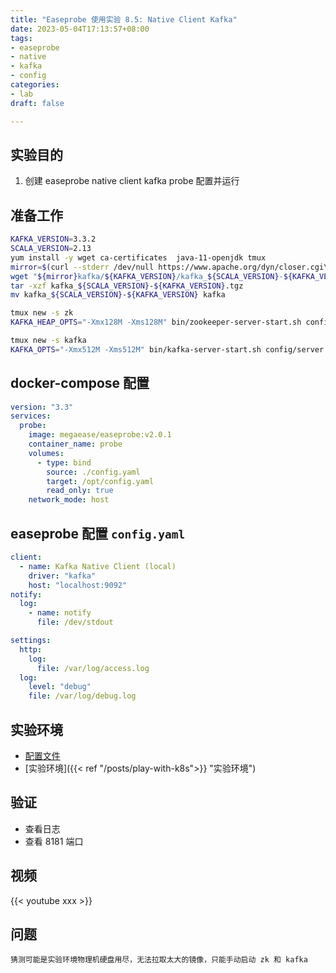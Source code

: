 ```yaml
---
title: "Easeprobe 使用实验 8.5: Native Client Kafka"
date: 2023-05-04T17:13:57+08:00
tags:
- easeprobe
- native
- kafka
- config
categories:
- lab
draft: false

---
```


## 实验目的

1. 创建 easeprobe native client kafka probe 配置并运行


## 准备工作

```sh
KAFKA_VERSION=3.3.2
SCALA_VERSION=2.13
yum install -y wget ca-certificates  java-11-openjdk tmux
mirror=$(curl --stderr /dev/null https://www.apache.org/dyn/closer.cgi\?as_json\=1 | jq -r '.preferred')
wget "${mirror}kafka/${KAFKA_VERSION}/kafka_${SCALA_VERSION}-${KAFKA_VERSION}.tgz" 
tar -xzf kafka_${SCALA_VERSION}-${KAFKA_VERSION}.tgz
mv kafka_${SCALA_VERSION}-${KAFKA_VERSION} kafka

tmux new -s zk
KAFKA_HEAP_OPTS="-Xmx128M -Xms128M" bin/zookeeper-server-start.sh config/zookeeper.properties

tmux new -s kafka
KAFKA_OPTS="-Xmx512M -Xms512M" bin/kafka-server-start.sh config/server.properties
```
    
## docker-compose 配置

```yaml
version: "3.3"
services:
  probe:
    image: megaease/easeprobe:v2.0.1
    container_name: probe
    volumes:
      - type: bind
        source: ./config.yaml
        target: /opt/config.yaml
        read_only: true
    network_mode: host
```

## easeprobe 配置 `config.yaml`

```yaml
client:
  - name: Kafka Native Client (local)
    driver: "kafka"
    host: "localhost:9092"
notify:
  log:
    - name: notify
      file: /dev/stdout

settings:
  http:
    log:
      file: /var/log/access.log
  log:
    level: "debug"
    file: /var/log/debug.log
```

## 实验环境

- [配置文件](https://gist.github.com/0c1b1fe7a1dcf4ec8f7322bec1267ba0.git)
- [实验环境]({{< ref "/posts/play-with-k8s">}} "实验环境")

## 验证

- 查看日志
- 查看 8181 端口

## 视频

{{< youtube xxx >}}

## 问题

    猜测可能是实验环境物理机硬盘用尽，无法拉取太大的镜像，只能手动启动 zk 和 kafka
